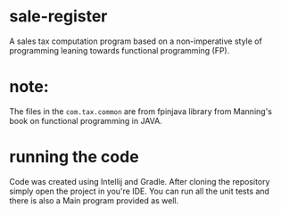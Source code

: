 # sale-register
A sales tax computation program based on a non-imperative style of programming leaning towards functional programming (FP).

# note:
The files in the `com.tax.common` are from fpinjava library from Manning's book on functional programming in JAVA.

# running the code
Code was created using Intellij and Gradle.  After cloning the repository simply open the project in you're IDE.
You can run all the unit tests and there is also a Main program provided as well.   


